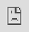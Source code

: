 ```yaml
---
layout: post
date: 2021-04-25
image: "/conflict_urbanism_sp2021/images/border-porosity/210425_CONFLICT-URBANISM_MAP-GIF_COMPOSITE-THUMBNAIL.gif"
title: "What defies borders?"
author: "Matthew Brubaker, Cameron Fullmer, Adela Locsin, Alek Tomich"
---
```


##### This research was conducted on the traditional and unceded territory of the Lenape peoples, on the island of Mannahatta in Lenapehoking.

&nbsp;  
&nbsp;

#### <a name="overview"></a>On the Porosity of the US–Mexico Border in El Paso, Texas

El Paso–Juárez, also known as Juárez–El Paso, is an urbanized area that straddles the border between Mexico and the United States. With over 2.7 million people residing in the area, the El Paso–Juárez region is home to the largest bilingual and binational work force in the Western Hemisphere. (Chamberlain, 2007)

![Image of El Paso–Juárez from Ranger Peak](/conflict_urbanism_sp2021/images/border-porosity/samatkjain_juarez-elpaso.jpg)

##### Jain, Samat K. Juárez and East & Central El Paso from Ranger Peak. 2010. Photograph. 2048x1266 pixels. [Flickr](https://www.flickr.com/photos/tamasrepus/5301947732/)

The stretch of borderlands at El Paso–Juárez as a locale serves as a rich repository for studying the effects of a political border. It serves as a confluence of conditions that jeopardize access to infrastructure, natural resources and culture, infringes on the rights of indigenous peoples, and interrupts the natural patterns of non-human actors and their habitats.

In El Paso, the border is both visible and invisible, and operates between two extremes of physical and ideological porosity. Through an exercise of locating and spatializing these relationships, we work to understand how a border can impact those on either side beyond the material and physical division of space. The layered and multi-scalar approach of the project seeks to frame map data, images, and writing as an overlapped, specific, and ongoing cartography of controversy.

This project takes a closer look at the porosity of the border for four entities: [energy](#energy), [humans](#humans), [capital](#capital), and [non-human actors](#non-human).

<div class="iframe-column"><iframe src="https://alocsin.github.io/gsapp-code/index.html" style="position:absolute;top:0;left:0;width:100%;height:100%;" frameborder="0"></iframe></div>

&nbsp;  
&nbsp;

#### <a name="energy"></a>The border as a delineation of responsibility

**The border acts as a delineation of responsibility in a manufactured situation of natural gas dependency.**

![Image of Energy Cartography](/conflict_urbanism_sp2021/images/border-porosity/ENERGY_GENERALMAP-01.jpg)

The electrical power grid that powers North America is divided into multiple synchronous grids. The two major grids are the Eastern Interconnection, which reaches from central Canada to the Atlantic, south to Florida, and back west to the foot of the Rockies; and the Western Interconnection, which stretches from Western Canada to Baja California in Mexico, encompassing 14 Western states.

![GIF of United States power grids](/conflict_urbanism_sp2021/images/border-porosity/us-energygrid.gif)

##### Locsin, A. 2021. Online. 2000x1203. [Data from U.S. Energy Information Administration.](https://www.eia.gov/maps/layer_info-m.php)

The state of Texas primarily runs on its own electrical grid, called ERCOT, which was formed in order to avoid federal regulation. In 1999, then-Governor George W. Bush deregulated the state’s electricity delivery system, and allowed electricity prices to be left up to a market that skewed to the interests of private generators, transmission companies, and energy retailers. Natural gas in Texas is cheap. This cheapness combined with deregulation gave little financial incentive for the state to invest in weather protection and maintenance.

![GIF of Texas Power Outages](/conflict_urbanism_sp2021/images/border-porosity/texas-blackouts.gif)

##### Locsin, A. 2021. Online. 1624x902. [Images from NOAA VIIRS DNB Nighttime Imagery.](https://maps.ngdc.noaa.gov/viewers/VIIRS_DNB_nighttime_imagery/index.html)

This past February, Texas was hit by three severe winter storms that caused a colossal electricity generation failure statewide, stranding 4.5 million homes and businesses without power for days. Caused by an inadequate winterization of the state’s natural gas infrastructure, news outlets failed to report that the winter storms in Texas also stranded customers across the border in Mexico: in two days, factories in industrial border towns that were getting their power supply from the United States reported 2.7 billion dollars in losses from blackouts.

This is only a fraction of Mexico’s dependence on U.S. natural gas.

**IMAGE**

[Click to go back to border overview.](#overview)

&nbsp;  
&nbsp;

#### <a name="humans"></a>The border as a method of future fragmentation

**The border acts as a method of fragmentation of groups that have resided over the borderlands for centuries.**

![Image of Human Cartography](/conflict_urbanism_sp2021/images/border-porosity/HUMAN_GENERALMAP-01.jpg)

Up until the end of the Mexican-American war in 1848, the states that now comprise the southern border of the United States were part of Mexico. However, for the centuries preceding this colonial conflict, the land was stewarded over by a multitude of Indigenous Native communities. The historic Tigua territory is located on the southeastern edge of what is now El Paso, and stretches across the Rio Grande/Bravo to the Mexican side of the border into Ciudad Juárez. (_Ysleta del Sur Pueblo: Walking in the Footsteps of our Ancestors_, dir. Rojas, 2017)

![Map of Historic Tigua Territory](/conflict_urbanism_sp2021/images/border-porosity/HUMANS_IMAGE1.jpg)

##### Data: Google. (n.d.). [Map of Historic Tigua Territory]. Retrieved April 17, 2021. Overlay data from [Native Land Digital](https://native-land.ca/)

Ysleta del Sur Pueblo Tigua Nation is one of three federally recognized Native American tribes in the State of Texas. The current population is over 4,000 members nationwide, with about a third of those living within the El Paso area. There are two reservations on the United States side: one of which is incorporated into the metro, and the other on the very southeastern edge of the city. They also hold off-reservation land adjacent to the Hueco Tanks, a state park that is a sacred site for the Tiguas. (Rojas, 2017) The Rio Grande/Bravo lies on the Mexican side of the wall, which does not recognize the sovereignty of indigenous land. (Náñez, 2017) The Puente Zaragoza is the nearest United States Customs and Border Patrol crossing that connects the two divided lands and communities, located in between the two reservations on the United States side. The separation of these populations, their historic territory, and sacred sites is an injustice.

![Diptych of Rio Grande and Hueco Tanks](/conflict_urbanism_sp2021/images/border-porosity/HUMANS_IMAGE2.jpg)

##### _(Left)_ Sussexbirder. Rio Grande, Texas. 2001. Photograph. 1024x653 pixels. [Flickr](https://www.flickr.com/photos/9919745@N03/8609205901) _(Right)_ Fuson, Kirk. Hueco Tanks in Rain Storm. 2009. Photograph. 1024x674 pixels. [Flickr](https://www.flickr.com/photos/39105073@N05/3641761105)

This inequity is perpetuated by unequal border crossing laws. Rules and border crossing privileges vary according to citizenship and tribal lineage. Among other requirements, denizens looking to cross the border into the United States from the Mexico side must prove economic solvency with a minimum bank account balance. The cost of both the passport and visa is prohibitive for many Indigenous persons existing in subsistence economies. (Alianza Indígena Sin Fronteras and Leza, 2019)

![Image of march against border wall in Juárez](/conflict_urbanism_sp2021/images/border-porosity/HUMANS_IMAGE3.jpg)

##### Hise, Steev. March Against Border Wall at Border Social Forum in Juarez. 2006. Photograph. 1024x768 pixels. [Flickr](https://www.flickr.com/photos/61016948@N00/275391447)

There is a long list of Indigenous rights violations brought by the construction of the wall, and the Tigua people have taken a vocal stance against its erection. Federal studies at the beginning of the 21st century confirmed the important historical relationship between the Tigua and the land and river on both sides of the border in the El Paso - Ciudad Juárez area. As a result of this study, the U.S. government signed an agreement with the tribe in January 2007 stipulating its responsibility to help the Tigua develop the tribe's potential land and water rights claims "and to take actions consistent with those rights." Yet, construction of the border fence was brought to its current condition: severing Tigua traditional lands and impeding access to sacred sites that have been used by the community for over 300 years. (Guzman and Hurwitz, 2008)

[Click to go back to border overview.](#overview)

&nbsp;  
&nbsp;

#### <a name="capital"></a>The border as capital gain

**The border acts as a conduit for capital gain through politically-motivated private contract financial awards.**

![Image of Capital Gain Cartography](/conflict_urbanism_sp2021/images/border-porosity/COMMERCE_GENERALMAP-01.jpg)

The United States government has been afforded popular permission to take extraordinary measures at the U.S. - Mexico border under the pretenses of “national security”. The border wall, militarized patrols, security technology akin to a maximum security prison, among other initiatives are sold to the public as necessary infrastructures and protocols to ensure the safety of U.S. citizens and businesses. Annually, the United States Senate approves over \$4.9 Billion dollars awarded to private-sector contractors to carry out many of these operations. Meanwhile, no measurable improvements to illegal immigration, drug trafficking, or undocumented imports/exports have been recorded. In fact, on the contrary, these statistics have steadily risen despite the U.S. government’s actions in defense of the border. It is clear, the true value of the border is in its role as a revenue generator.

![Image of Bob Vann painting, Operation Jump Start](/conflict\*urbanism_sp2021/images/border-porosity/01_OPERATION JUMP START.jpg)

##### Bob Vann, Operation Jump Start, n.d. United States National Guard, Washington D.C.

In 2006, President George W. Bush enacted Operation Jump Start, a plan to allocate $1.9 Billion dollars to the militarization of the U.S. - Mexico border.  It entailed the mobilization of 156,000 troops annually to bases along the border, most notably Fort Bliss in El Paso, Texas.  Operation Jump Start also called for hiring 6,000 new border patrol agents.  Considering the cost per outfitting and equipping the average soldier is$15,000 (fulfilled by private-sector subcontractors), the largely non-violent threat of illegal border crossings, and the astronomical territorial profit-potential, this military mobilization in tandem with the Bush-Cheney administration’s war waged in the Middle East is a clear display of political maneuvering toward the fiscal profits of war.

![Image of Fisher Industries Border Wall](/conflict_urbanism_sp2021/images/border-porosity/02_FISCHER INDUSTRIES.jpg)

##### Carlos Sanches. Texas Monthly

![Image of Trump with the Border Patrol](/conflict_urbanism_sp2021/images/border-porosity/03_TRUMP AND BORDER PATROL.jpg)

##### Evan Vucci. Associated Press

The militarization and government-awarded private contracts for border security and maintenance has only increased since Operation Jump Start. Fisher Industries was awarded $2 Billion to construct President Trump’s border wall in 2016.  According to reports, the same 15 miles have been demolished and reconstructed continuously over the past five years.  SAIC Corp. was awarded$973 Million in federal funding for border surveillance over the same time period. Perhaps most notably, a company called Kellog, Brown, and Root was awarded \$24.4 million dollars annually for border maintenance and upkeep. This company is in fact a subsidiary of Halliburton, the oil conglomerate responsible for the U.S. invasion of Iraq. It is not a coincidence that most of the companies awarded these contracts are also key donors to many political campaigns. It is clear that the distinction between public and private interests has been eroded and that more often than not, private sector profits are directly related to legislation and political maneuvering.

![Image of Border Demolition](/conflict_urbanism_sp2021/images/border-porosity/04_BORDER DEMOLITION.jpg)

##### Jorge Duenes. Reuters

[Click to go back to border overview.](#overview)

&nbsp;  
&nbsp;

#### <a name="non-human"></a>The border as an arbitrary line in the sand

**The border acts as an arbitrary line in the sand, devoid of context and completely at odds with ecological, animalian, and social reality.**

![Image of Non-Human Cartography](/conflict_urbanism_sp2021/images/border-porosity/NONHUMAN_GENERALMAP-01.jpg)

The border is an artificial construct, and is oftentimes completely invisible other than as a form of human interference into the natural landscape. This interference is the line in the sand; at times literally manifesting as a wall which has immense impact on not only humans but natural entities. The irony of the line in the sand is its fakeness and at times its complete inability to deal with the natural landscape the United States attempts to etch it on, exposing the contradictory and uncanny nature of the border.

![Binational Cattle Ranch](/conflict_urbanism_sp2021/images/border-porosity/0424_CATTLECOMPANY.jpeg)

Founded in 1991, the facilities of the Santa Teresa and Ganadera Regional De Chihuahua Cattle Unions are the most modern and the largest on the U.S. - Mexico border. Up to 5,000 head of cattle flow from Mexico into the United States every day and the port of entry averages 300,000 head of cattle a year.

Most cattle crossing the border from Mexico are feeder stock destined for pasture and feedlots in Texas, New Mexico, Arizona, California, and the Midwestern states. These facilities offer both practical and economic advantages over traditional border crossings. Livestock are penned and processed at the border, then walked into the United States, saving time and transportation costs by eliminating the need to truck between processing facilities on each side of the border, a procedure that increases costs and adds stress to the animals. (New Mexico Border Authority, 2021)

![Cows running through the border into the United States](/conflict_urbanism_sp2021/images/border-porosity/01 wall-cows-KOAT.com.png)

##### Arma, M. 2020. Online. [KOAT 7 Action News Broadcast](https://www.koat.com/article/border-wall-helps-business-for-cattlemen-but-poses-major-threat-to-environment/27473359)

![Manufactured Border Openings](/conflict_urbanism_sp2021/images/border-porosity/02 COWS_REUTERS.PNG)
Gonzalez, J. 2019. Online. [Reuters.](https://www.reuters.com/article/us-usa-trade-mexico-cattle-idUSKCN1T628Q)

The uncanniness of the facility is highlighted by its context and operation. Situated just west of El Paso, the union sits in the portion of the border built up as a vehicular barrier with a maintained track along the U.S. side to allow for fast and smooth vehicular operation of the United States Customs and Border Patrol. The union is one of the only punctures in the wall of this type along the entire border. A large sliding gate built into the intensive barrier, operated by cow hands on either side of the border, allows for the uninterrupted flow of beef cattle into the United States. Whilst the cattle cross the border freely, workers at the cattle union must stay on their respective side, executing the transition without ever moving through the gate they guide the cattle through. Beyond the workers is the question of wildlife, who without a commoditized value are disrupted from their natural habitat and entrapped by the artificial insertion of constructed border sections. (Armas, 2017)

![A Binational Mountain](/conflict_urbanism_sp2021/images/border-porosity/0424_MTCRISTOREY.jpeg)

Where the cattle unions represent a line in the sand border as absurd in its deployment, the border at Mt Cristo Rey in El Paso and Ciudad Juarez proper represents the borders inability to reconcile with natural elements and the socially and environmentally damaging realities that arbitrary blockages in the ecosystem present. Cristo Rey, an important monument to Spanish Catholicism, along with its access point are located on the U.S. side of the landmass, and the border prevents easy passage for religious pilgrims crossing from Mexico annually. Further, the vehicular border wall which divides the U.S. and Mexico is incapable of scaling the mountain’s terrain, stopping on either side as a gash into the formation, rendering the wall futile in its constructed form.

![Mount Cristo Rey Overview](/conflict_urbanism_sp2021/images/border-porosity/03 MCristo USATSI-10151015.jpg)

##### Lozano, E. Standing as a Beacon. 2017. Online. [USA Today.](https://www.usatoday.com/borderwall/story/a-city-and-its-holy-ground-at-stake/573659001/)

![The Border Wall that Cannot Cross A Mountain](/conflict_urbanism_sp2021/images/border-porosity/04 MtCristoRey Earth Perspective.jpg)

##### Brubaker, M. 2021. Online. Maxar Technologies. 1567x944. Google Earth.

[Click to go back to border overview.](#overview)

&nbsp;  
&nbsp;

#### Conclusion

In light of the recent administration change in the United States, as well as the continually increasing probability of extreme weather events that instigated this project, the question of the efficacy of the border deserves to be asked again. The series of case studies presented above gives visibility to otherwise neglected layers of vulnerability, and repositions the history of the border cities as valves for the flow of commerce in the reality of late capitalism in opposition to the unfettered pre-capital reality that was enjoyed by the indigenous landscape.

As the controversy of the Trump Administration and its failed wall fade from the forefront of public interest, it is imperative that the energy, trade, and immigration policies of the United States, specifically with its southern neighbor, Mexico, do not also fade from visibility and conversation.

&nbsp;  
&nbsp;

**Works Cited:**

Alianza Indígena Sin Fronteras / Indigenous Alliance Without Borders and Christina Leza, Handbook on Indigenous Peoples’ Border Crossing Rights Between the United States and Mexico (Tucson, AZ), [https://www.ohchr.org/Documents/Issues/IPeoples/EMRIP/Call/IndigenousAllianceWithoutBorders.pdf](https://www.ohchr.org/Documents/Issues/IPeoples/EMRIP/Call/IndigenousAllianceWithoutBorders.pdf)

Armas, Marissa. “Border Wall Helps Business for Cattlemen but Poses Major Threat to Environment.” KOAT. KOAT, February 3, 2020. [https://www.koat.com/article/border-wall-helps-business-for-cattlemen-but-poses-major-threat-to-environment/27473359](https://www.koat.com/article/border-wall-helps-business-for-cattlemen-but-poses-major-threat-to-environment/27473359)

Lisa Chamberlain, "2 Cities and 4 Bridges Where Commerce Flows," New York Times, published 2007. [https://www.nytimes.com/2007/03/28/realestate/commercial/28juarez.html?pagewanted=2&\_r=2&sq=Where](https://www.nytimes.com/2007/03/28/realestate/commercial/28juarez.html?pagewanted=2&_r=2&sq=Where)

Michelle Guzman and Zachary Hurwitz, “Violations on the Part of the United States Government of Indigenous Rights Held by Members of the Lipan Apache, Kickapoo, and Ysleta del Sur Tigua Tribes of the Texas-Mexico Border” (Thesis, University of Texas at Austin, 2008), 13. [https://law.utexas.edu/humanrights/borderwall/analysis/briefing-violations-of-indigenous-rights.pdf](https://law.utexas.edu/humanrights/borderwall/analysis/briefing-violations-of-indigenous-rights.pdf)

Dianna M. Náñez, “A Border Tribe, and the Wall that will Divide It,” USA Today, USA Today Network, published 2017.

“Livestock.” New Mexico Border Authority. Accessed April 24, 2021. [http://www.nmborder.com/Livestock.aspx](http://www.nmborder.com/Livestock.aspx)

Ysleta del Sur Pueblo: Walking in the Footsteps of our Ancestors, directed by Rudy Rojas (2017; El Paso, TX: Smoke Signals Design and Marketing, 2017) [https://www.ysletadelsurpueblo.org/who-we-are](https://www.ysletadelsurpueblo.org/who-we-are)
